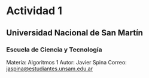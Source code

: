 # Actividad 1
## Universidad Nacional de San Martín
### Escuela de Ciencia y Tecnología

Materia: Algoritmos 1
Autor: Javier Spina
Correo: jaspina@estudiantes.unsam.edu.ar